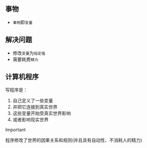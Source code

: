 
## 事物

- `事物`即`变量`

## 解决问题

- 修改`变量`为`指定值`
- 需要耗费`精力`

## 计算机程序

写程序是：
1. 自己定义了一些变量
2. 并把它连接到真实世界
3. 这些变量开始受真实世界影响
4. 或者影响现实世界

> [!IMPORTANT]
> 程序修改了世界的因果关系和规则(并且具有自动性、不消耗人的精力)